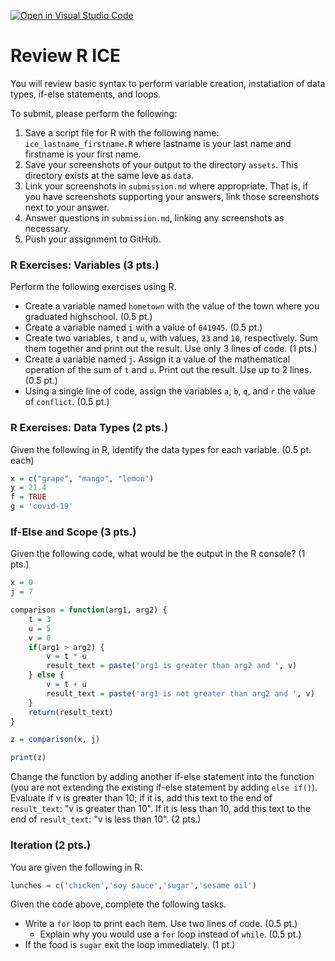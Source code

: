 [![Open in Visual Studio Code](https://classroom.github.com/assets/open-in-vscode-c66648af7eb3fe8bc4f294546bfd86ef473780cde1dea487d3c4ff354943c9ae.svg)](https://classroom.github.com/online_ide?assignment_repo_id=8388758&assignment_repo_type=AssignmentRepo)
# Review R ICE
You will review basic syntax to perform variable creation, instatiation of data types, if-else statements, and loops.

To submit, please perform the following:
1. Save a script file for R with the following name: `ice_lastname_firstname.R` where lastname is your last name and firstname is your first name.
1. Save your screenshots of your output to the directory `assets`. This directory exists at the same leve as `data`.
1. Link your screenshots in `submission.md` where appropriate. That is, if you have screenshots supporting your answers, link those screenshots next to your answer.
1. Answer questions in `submission.md`, linking any screenshots as necessary.
1. Push your assignment to GitHub.

### R Exercises: Variables (3 pts.)
Perform the following exercises using R.
* Create a variable named `hometown` with the value of the town where you graduated highschool. (0.5 pt.)
* Create a variable named `i` with a value of `641945`. (0.5 pt.)
* Create two variables, `t` and `u`, with values, `23` and `10`, respectively. Sum them together and print out the result. Use only 3 lines of code. (1 pts.)
* Create a variable named `j`. Assign it a value of the mathematical operation of the sum of `t` and `u`. Print out the result. Use up to 2 lines. (0.5 pt.)
* Using a single line of code, assign the variables `a`, `b`, `q`, and `r` the value of `conflict`. (0.5 pt.)

### R Exercises: Data Types (2 pts.)
Given the following in R, identify the data types for each variable. (0.5 pt. each)

```R
x = c("grape", "mango", "lemon")
y = 21.4
f = TRUE
g = 'covid-19'
```

### If-Else and Scope (3 pts.)
Given the following code, what would be the output in the R console? (1 pts.)

```R
x = 0
j = 7

comparison = function(arg1, arg2) {
	t = 3
	u = 5
	v = 0
	if(arg1 > arg2) {
		v = t * u
		result_text = paste('arg1 is greater than arg2 and ', v)
	} else {
		v = t + u
		result_text = paste('arg1 is not greater than arg2 and ', v)
	}
	return(result_text)
}

z = comparison(x, j)

print(z)
```

Change the function by adding another if-else statement into the function (you are not extending the existing if-else statement by adding `else if()`). Evaluate if v is greater than 10; if it is, add this text to the end of `result_text`: "v is greater than 10". If it is less than 10, add this text to the end of `result_text`: "v is less than 10". (2 pts.)

### Iteration (2 pts.)
You are given the following in R:

```R
lunches = c('chicken','soy sauce','sugar','sesame oil')
```

Given the code above, complete the following tasks.
* Write a `for` loop to print each item. Use two lines of code. (0.5 pt.)
  * Explain why you would use a `for` loop instead of `while`. (0.5 pt.)
* If the food is `sugar` exit the loop immediately. (1 pt.)
